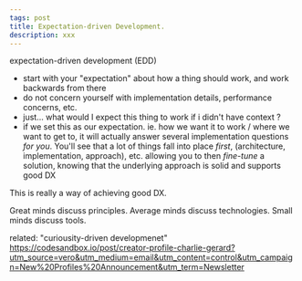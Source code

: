 ```yaml
---
tags: post
title: Expectation-driven Development.
description: xxx
---
```


expectation-driven development (EDD)
- start with your "expectation" about how a thing should work, and work backwards from there
- do not concern yourself with implementation details, performance concerns, etc.
- just… what would I expect this thing to work if i didn't have context ?
- if we set this as our expectation. ie. how we want it to work / where we want to get to, it will actually answer several implementation questions _for you_.  You'll see that a lot of things fall into place _first_, (architecture, implementation, approach), etc. allowing you to then _fine-tune_ a solution, knowing that the underlying approach is solid and supports good DX

This is really a way of achieving good DX.



Great minds discuss principles.
Average minds discuss technologies.
Small minds discuss tools.







related:
"curiousity-driven developmenet"
https://codesandbox.io/post/creator-profile-charlie-gerard?utm_source=vero&utm_medium=email&utm_content=control&utm_campaign=New%20Profiles%20Announcement&utm_term=Newsletter